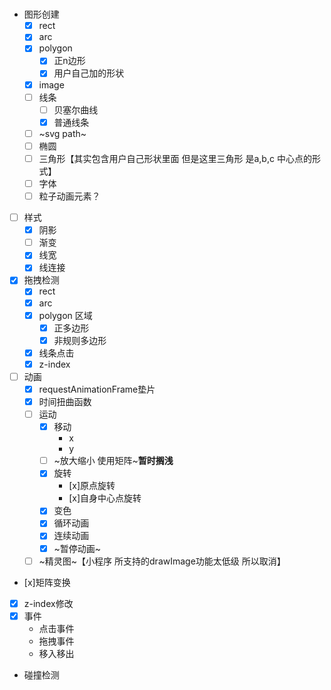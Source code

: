 #

- 图形创建
    - [x] rect
    - [x] arc
    - [x] polygon
        - [x] 正n边形
        - [x] 用户自己加的形状
    -  [x] image
    -  [ ] 线条    
        -  [ ] 贝塞尔曲线
        -  [x] 普通线条
    - [ ] ~svg path~
    - [ ] 椭圆
    - [ ] 三角形【其实包含用户自己形状里面 但是这里三角形 是a,b,c 中心点的形式】
    - [ ] 字体
    - [ ] 粒子动画元素？
-  [ ] 样式
    -  [x] 阴影
    -  [ ] 渐变   
    -  [x] 线宽
    -  [x] 线连接

-  [x] 拖拽检测
    -  [x] rect
    -  [x] arc
    -  [x] polygon 区域 
        -  [x] 正多边形
        -  [x] 非规则多边形
    -  [x] 线条点击
    -  [x] z-index
-  [ ] 动画
    -  [x] requestAnimationFrame垫片
    -  [x] 时间扭曲函数
    -  [ ] 运动
        -  [x] 移动
            -  x
            -  y
        -  [ ] ~放大缩小 使用矩阵~**暂时搁浅**
        -  [x] 旋转
            -  [x]原点旋转
            -  [x]自身中心点旋转
        -  [x] 变色
        -  [x] 循环动画
        -  [x] 连续动画 
        -  [x] ~暂停动画~
    -  [ ] ~精灵图~【小程序 所支持的drawImage功能太低级 所以取消】
- [x]矩阵变换
- [x] z-index修改
- [x] 事件
    - 点击事件
    - 拖拽事件
    - 移入移出

- 碰撞检测